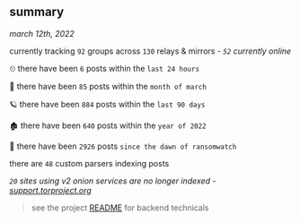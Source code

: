
## summary
_march 12th, 2022_

currently tracking `92` groups across `130` relays & mirrors - _`52` currently online_

⏲ there have been `6` posts within the `last 24 hours`

🦈 there have been `85` posts within the `month of march`

🪐 there have been `884` posts within the `last 90 days`

🏚 there have been `640` posts within the `year of 2022`

🦕 there have been `2926` posts `since the dawn of ransomwatch`

there are `48` custom parsers indexing posts

_`20` sites using v2 onion services are no longer indexed - [support.torproject.org](https://support.torproject.org/onionservices/v2-deprecation/)_

> see the project [README](https://github.com/thetanz/ransomwatch#ransomwatch--) for backend technicals
